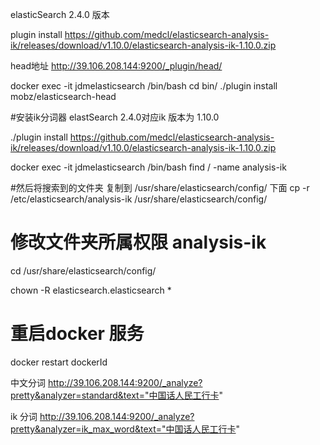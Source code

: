 
elasticSearch  2.4.0 版本

plugin install https://github.com/medcl/elasticsearch-analysis-ik/releases/download/v1.10.0/elasticsearch-analysis-ik-1.10.0.zip

head地址
http://39.106.208.144:9200/_plugin/head/


docker exec -it jdmelasticsearch /bin/bash
cd bin/
./plugin install mobz/elasticsearch-head

#安装ik分词器  elastSearch 2.4.0对应ik 版本为 1.10.0

./plugin install https://github.com/medcl/elasticsearch-analysis-ik/releases/download/v1.10.0/elasticsearch-analysis-ik-1.10.0.zip

docker exec -it jdmelasticsearch /bin/bash
find / -name   analysis-ik

#然后将搜索到的文件夹 复制到  /usr/share/elasticsearch/config/ 下面
cp  -r /etc/elasticsearch/analysis-ik  /usr/share/elasticsearch/config/

# 修改文件夹所属权限  analysis-ik 
cd /usr/share/elasticsearch/config/

chown  -R  elasticsearch.elasticsearch  *

# 重启docker 服务
docker restart  dockerId


中文分词
http://39.106.208.144:9200/_analyze?pretty&analyzer=standard&text="中国话人民工行卡"

ik 分词
http://39.106.208.144:9200/_analyze?pretty&analyzer=ik_max_word&text="中国话人民工行卡"